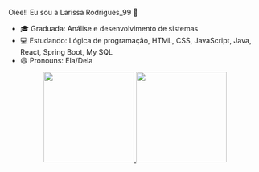 Oiee!! Eu sou a Larissa Rodrigues_99 👋

- 🎓 Graduada: Análise e desenvolvimento de sistemas
- 💻 Estudando: Lógica de programação, HTML, CSS, JavaScript, Java, React, Spring Boot, My SQL
- 😄 Pronouns: Ela/Dela

<div align="center">
  <a href="https://github.com/LarissaRodrigues99">
  <img height="180em" src="https://github-readme-stats.vercel.app/api?username=larissaRodrigues99&show_icons=true&theme=dracula&include_all_commits=true&count_private=true"/>
  <img height="180em" src="https://github-readme-stats.vercel.app/api/top-langs/?username=larissaRodrigues99&layout=compact&langs_count=7&theme=dracula"/>
</div>

  
  
